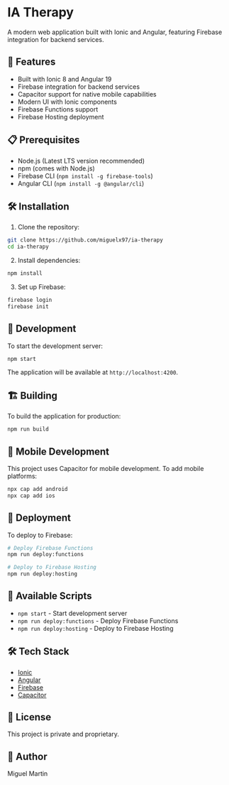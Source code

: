 # IA Therapy

A modern web application built with Ionic and Angular, featuring Firebase integration for backend services.

## 🚀 Features

- Built with Ionic 8 and Angular 19
- Firebase integration for backend services
- Capacitor support for native mobile capabilities
- Modern UI with Ionic components
- Firebase Functions support
- Firebase Hosting deployment

## 📋 Prerequisites

- Node.js (Latest LTS version recommended)
- npm (comes with Node.js)
- Firebase CLI (`npm install -g firebase-tools`)
- Angular CLI (`npm install -g @angular/cli`)

## 🛠️ Installation

1. Clone the repository:

```bash
git clone https://github.com/miguelx97/ia-therapy
cd ia-therapy
```

2. Install dependencies:

```bash
npm install
```

3. Set up Firebase:

```bash
firebase login
firebase init
```

## 🚀 Development

To start the development server:

```bash
npm start
```

The application will be available at `http://localhost:4200`.

## 🏗️ Building

To build the application for production:

```bash
npm run build
```

## 📱 Mobile Development

This project uses Capacitor for mobile development. To add mobile platforms:

```bash
npx cap add android
npx cap add ios
```

## 🚀 Deployment

To deploy to Firebase:

```bash
# Deploy Firebase Functions
npm run deploy:functions

# Deploy to Firebase Hosting
npm run deploy:hosting
```

## 📝 Available Scripts

- `npm start` - Start development server
- `npm run deploy:functions` - Deploy Firebase Functions
- `npm run deploy:hosting` - Deploy to Firebase Hosting

## 🛠️ Tech Stack

- [Ionic](https://ionicframework.com/)
- [Angular](https://angular.io/)
- [Firebase](https://firebase.google.com/)
- [Capacitor](https://capacitorjs.com/)

## 📄 License

This project is private and proprietary.

## 👤 Author

Miguel Martin
